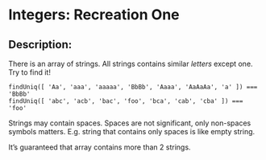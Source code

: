 # Integers: Recreation One

## Description:

There is an array of strings. All strings contains similar _letters_ except one. Try to find it!

```
findUniq([ 'Aa', 'aaa', 'aaaaa', 'BbBb', 'Aaaa', 'AaAaAa', 'a' ]) === 'BbBb'
findUniq([ 'abc', 'acb', 'bac', 'foo', 'bca', 'cab', 'cba' ]) === 'foo'
```

Strings may contain spaces. Spaces are not significant, only non-spaces symbols matters. E.g. string that contains only spaces is like empty string.

It’s guaranteed that array contains more than 2 strings.

